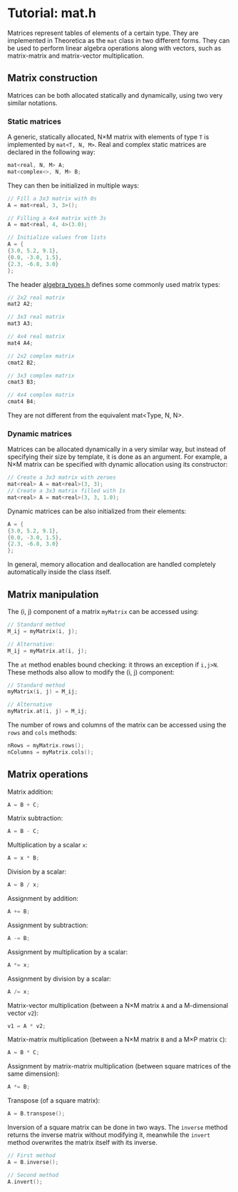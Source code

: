 # Tutorial: mat.h

Matrices represent tables of elements of a certain type. They are implemented in Theoretica as the `mat` class in two different forms. They can be used to perform linear algebra operations along with vectors, such as matrix-matrix and matrix-vector multiplication.

## Matrix construction
Matrices can be both allocated statically and dynamically, using two very similar notations.

### Static matrices
A generic, statically allocated, N×M matrix with elements of type `T` is implemented by `mat<T, N, M>`. Real and complex static matrices are declared in the following way:

```cpp
mat<real, N, M> A;
mat<complex<>, N, M> B;
```

They can then be initialized in multiple ways:

```cpp
// Fill a 3x3 matrix with 0s
A = mat<real, 3, 3>();

// Filling a 4x4 matrix with 3s
A = mat<real, 4, 4>(3.0);

// Initialize values from lists
A = {
{3.0, 5.2, 9.1},
{0.0, -3.0, 1.5},
{2.3, -6.8, 3.0}
};  
```

The header [algebra_types.h](https://github.com/chaotic-society/theoretica/blob/master/src/algebra/algebra_types.h) defines some commonly used matrix types:

```cpp
// 2x2 real matrix
mat2 A2;

// 3x3 real matrix
mat3 A3;

// 4x4 real matrix
mat4 A4;

// 2x2 complex matrix
cmat2 B2;

// 3x3 complex matrix
cmat3 B3;

// 4x4 complex matrix
cmat4 B4;
```

They are not different from the equivalent mat<Type, N, N>.

### Dynamic matrices

Matrices can be allocated dynamically in a very similar way, but instead of specifying their size by template, it is done as an argument. For example, a N×M matrix can be specified with dynamic allocation using its constructor:

```cpp
// Create a 3x3 matrix with zeroes
mat<real> A = mat<real>(3, 3);
// Create a 3x3 matrix filled with 1s
mat<real> A = mat<real>(3, 3, 1.0);
```

Dynamic matrices can be also initialized from their elements:

```cpp
A = {
{3.0, 5.2, 9.1},
{0.0, -3.0, 1.5},
{2.3, -6.8, 3.0}
};  
```

In general, memory allocation and deallocation are handled completely automatically inside the class itself.

## Matrix manipulation

The (i, j) component of a matrix `myMatrix` can be accessed using:

```cpp
// Standard method
M_ij = myMatrix(i, j);

// Alternative:
M_ij = myMatrix.at(i, j);
```

The `at` method enables bound checking: it throws an exception if `i,j>N`. These methods also allow to modify the (i, j) component:

```cpp
// Standard method
myMatrix(i, j) = M_ij;

// Alternative
myMatrix.at(i, j) = M_ij;
```

The number of rows and columns of the matrix can be accessed using the `rows` and `cols` methods:

```cpp
nRows = myMatrix.rows();
nColumns = myMatrix.cols();
```

## Matrix operations

Matrix addition:

```cpp
A = B + C;
```

Matrix subtraction:

```cpp
A = B - C;
```

Multiplication by a scalar `x`:

```cpp
A = x * B;
```

Division by a scalar:

```cpp
A = B / x;
```

Assignment by addition:

```cpp
A += B;
```

Assignment by subtraction:

```cpp
A -= B;
```

Assignment by multiplication by a scalar:

```cpp
A *= x;
```

Assignment by division by a scalar:

```cpp
A /= x;
```

Matrix-vector multiplication (between a N×M matrix `A` and a M-dimensional vector `v2`):

```cpp
v1 = A * v2;
```

Matrix-matrix multiplication (between a N×M matrix `B` and a M×P matrix `C`):

```cpp
A = B * C;
```

Assignment by matrix-matrix multiplication (between square matrices of the same dimension):

```cpp
A *= B;
```

Transpose (of a square matrix):

```cpp
A = B.transpose();
```

Inversion of a square matrix can be done in two ways. The `inverse` method returns the inverse matrix without modifying it, meanwhile the `invert` method overwrites the matrix itself with its inverse.

```cpp
// First method
A = B.inverse();

// Second method
A.invert();
```
